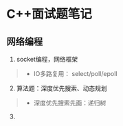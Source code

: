 # C++面试题笔记

## 网络编程
  1. socket编程，网络框架
   
  >* IO多路复用： select/poll/epoll
   
  2. 算法题：深度优先搜索、动态规划
  
  >* 深度优先搜索先画：递归树
  3. 